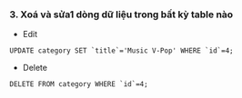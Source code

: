 ### 3. Xoá và sửa1 dòng dữ liệu trong bất kỳ table nào
- Edit
```mysql
UPDATE category SET `title`='Music V-Pop' WHERE `id`=4;
```
- Delete
```mysql
DELETE FROM category WHERE `id`=4;
```